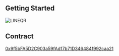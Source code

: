 ## Getting Started

![LINEQR](https://tvasahi-hackathon-game.vercel.app/img/qr.png "LINE QR CODE")

## Contract

[0x9f5bFA5D2C903a59fAd17b71D346484f992caa21](https://blockscout.scroll.io/address/0x9f5bFA5D2C903a59fAd17b71D346484f992caa21)
